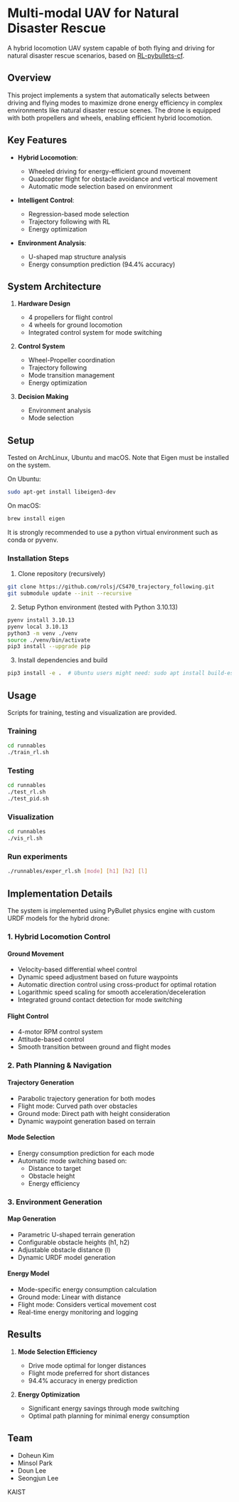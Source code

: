 # Multi-modal UAV for Natural Disaster Rescue

A hybrid locomotion UAV system capable of both flying and driving for natural disaster rescue scenarios, based on [RL-pybullets-cf](https://github.com/danielbinschmid/RL-pybullets-cf).

## Overview

This project implements a system that automatically selects between driving and flying modes to maximize drone energy efficiency in complex environments like natural disaster rescue scenes. The drone is equipped with both propellers and wheels, enabling efficient hybrid locomotion.

## Key Features

- **Hybrid Locomotion**: 
  - Wheeled driving for energy-efficient ground movement
  - Quadcopter flight for obstacle avoidance and vertical movement
  - Automatic mode selection based on environment

- **Intelligent Control**:
  - Regression-based mode selection
  - Trajectory following with RL
  - Energy optimization

- **Environment Analysis**:
  - U-shaped map structure analysis
  - Energy consumption prediction (94.4% accuracy)

## System Architecture

1. **Hardware Design**
   - 4 propellers for flight control
   - 4 wheels for ground locomotion
   - Integrated control system for mode switching

2. **Control System**
   - Wheel-Propeller coordination
   - Trajectory following
   - Mode transition management
   - Energy optimization

3. **Decision Making**
   - Environment analysis
   - Mode selection

## Setup

Tested on ArchLinux, Ubuntu and macOS. Note that Eigen must be installed on the system.

On Ubuntu:

```bash
sudo apt-get install libeigen3-dev
```

On macOS:

```bash
brew install eigen
```

It is strongly recommended to use a python virtual environment such as conda or pyvenv.

### Installation Steps

1. Clone repository (recursively)

```bash
git clone https://github.com/rolsj/CS470_trajectory_following.git
git submodule update --init --recursive
```

2. Setup Python environment (tested with Python 3.10.13)

```bash
pyenv install 3.10.13
pyenv local 3.10.13
python3 -m venv ./venv
source ./venv/bin/activate
pip3 install --upgrade pip
```

3. Install dependencies and build

```bash
pip3 install -e .  # Ubuntu users might need: sudo apt install build-essential
```

## Usage

Scripts for training, testing and visualization are provided.

### Training

```bash
cd runnables
./train_rl.sh
```

### Testing

```bash
cd runnables
./test_rl.sh
./test_pid.sh
```

### Visualization

```bash
cd runnables
./vis_rl.sh
```

### Run experiments
```bash
./runnables/exper_rl.sh [mode] [h1] [h2] [l]
```

## Implementation Details

The system is implemented using PyBullet physics engine with custom URDF models for the hybrid drone:

### 1. Hybrid Locomotion Control

#### Ground Movement
- Velocity-based differential wheel control
- Dynamic speed adjustment based on future waypoints
- Automatic direction control using cross-product for optimal rotation
- Logarithmic speed scaling for smooth acceleration/deceleration
- Integrated ground contact detection for mode switching

#### Flight Control
- 4-motor RPM control system
- Attitude-based control
- Smooth transition between ground and flight modes

### 2. Path Planning & Navigation

#### Trajectory Generation
- Parabolic trajectory generation for both modes
- Flight mode: Curved path over obstacles
- Ground mode: Direct path with height consideration
- Dynamic waypoint generation based on terrain

#### Mode Selection
- Energy consumption prediction for each mode
- Automatic mode switching based on:
  - Distance to target
  - Obstacle height
  - Energy efficiency

### 3. Environment Generation

#### Map Generation
- Parametric U-shaped terrain generation
- Configurable obstacle heights (h1, h2)
- Adjustable obstacle distance (l)
- Dynamic URDF model generation

#### Energy Model
- Mode-specific energy consumption calculation
- Ground mode: Linear with distance
- Flight mode: Considers vertical movement cost
- Real-time energy monitoring and logging

## Results

1. **Mode Selection Efficiency**
   - Drive mode optimal for longer distances
   - Flight mode preferred for short distances
   - 94.4% accuracy in energy prediction

2. **Energy Optimization**
   - Significant energy savings through mode switching
   - Optimal path planning for minimal energy consumption

## Team
- Doheun Kim
- Minsol Park
- Doun Lee
- Seongjun Lee

KAIST
